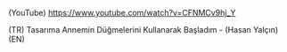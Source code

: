 (YouTube) https://www.youtube.com/watch?v=CFNMCv9hj_Y

(TR) Tasarıma Annemin Düğmelerini Kullanarak Başladım - (Hasan Yalçın)
(EN)
